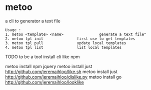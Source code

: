 # metoo
a cli to generator a text file
```
Usage : 
1. metoo <template> <name>                generate a text file"
2. metoo tpl init				first use to get templates
3. metoo tpl pull				update local templates
4. metoo tpl list				list local templates
```

TODO
to be a tool install cli like npm

metoo install npm jquery
metoo install just http://github.com/jeremaihloo/like.sh
metoo install just http://github.com/jeremaihloo/dislike.py
metoo install go http://github.com/jeremaihloo/looklike